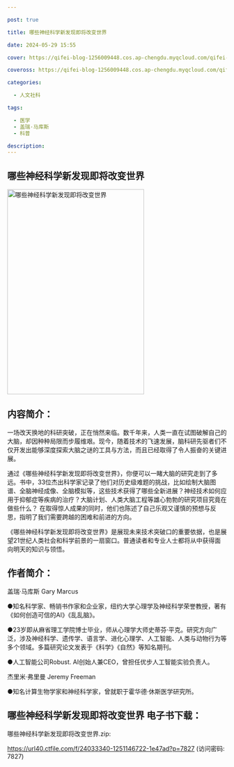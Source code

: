 ```yaml
---

post: true

title: 哪些神经科学新发现即将改变世界

date: 2024-05-29 15:55

cover: https://qifei-blog-1256009448.cos.ap-chengdu.myqcloud.com/qifei-blog/657ac73ec458853aef6358eb.jpg

coveross: https://qifei-blog-1256009448.cos.ap-chengdu.myqcloud.com/qifei-blog/657ac73ec458853aef6358eb.jpg

categories:

  - 人文社科

tags:

  - 医学
  - 盖瑞·马库斯
  - 科普

description:
---
```


## 哪些神经科学新发现即将改变世界
<img alt="哪些神经科学新发现即将改变世界 " class="aligncenter loading" data-was-processed="true" decoding="async" fetchpriority="high" height="471" src="https://qifei-blog-1256009448.cos.ap-chengdu.myqcloud.com/qifei-blog/657ac73ec458853aef6358eb.jpg " style="cursor: zoom-in;" width="314"/>

## 内容简介：

一场改天换地的科研突破，正在悄然来临。数千年来，人类一直在试图破解自己的大脑，却因种种局限而步履维艰。现今，随着技术的飞速发展，脑科研先驱者们不仅开发出能够深度探索大脑之谜的工具与方法，而且已经取得了令人振奋的关键进展。

通过《哪些神经科学新发现即将改变世界》，你便可以一睹大脑的研究走到了多远。书中，33位杰出科学家记录了他们对历史级难题的挑战，比如绘制大脑图谱、全脑神经成像、全脑模拟等，这些技术获得了哪些全新进展？神经技术如何应用于抑郁症等疾病的治疗？大脑计划、人类大脑工程等雄心勃勃的研究项目究竟在做些什么？ 在取得惊人成果的同时，他们也陈述了自己乐观又谨慎的预想与反思，指明了我们需要跨越的困难和前进的方向。

《哪些神经科学新发现即将改变世界》是展现未来技术突破口的重要依据，也是展望21世纪人类社会和科学前景的一扇窗口。普通读者和专业人士都将从中获得面向明天的知识与领悟。

## 作者简介：

盖瑞·马库斯 Gary Marcus

●知名科学家、畅销书作家和企业家，纽约大学心理学及神经科学荣誉教授，著有《如何创造可信的AI》《乱乱脑》。

●23岁即从麻省理工学院博士毕业，师从心理学大师史蒂芬·平克。研究方向广泛，涉及神经科学、遗传学、语言学、进化心理学、人工智能、人类与动物行为等多个领域。多篇研究论文发表于《科学》《自然》等知名期刊。

●人工智能公司Robust. AI创始人兼CEO，曾担任优步人工智能实验负责人。

杰里米·弗里曼 Jeremy Freeman

●知名计算生物学家和神经科学家，曾就职于霍华德·休斯医学研究所。

## 哪些神经科学新发现即将改变世界 电子书下载：

哪些神经科学新发现即将改变世界.zip: 

https://url40.ctfile.com/f/24033340-1251146722-1e47ad?p=7827 (访问密码: 7827)
